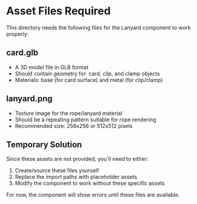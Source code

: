 # Asset Files Required

This directory needs the following files for the Lanyard component to work properly:

## card.glb
- A 3D model file in GLB format
- Should contain geometry for: card, clip, and clamp objects
- Materials: base (for card surface) and metal (for clip/clamp)

## lanyard.png
- Texture image for the rope/lanyard material
- Should be a repeating pattern suitable for rope rendering
- Recommended size: 256x256 or 512x512 pixels

## Temporary Solution
Since these assets are not provided, you'll need to either:
1. Create/source these files yourself
2. Replace the import paths with placeholder assets
3. Modify the component to work without these specific assets

For now, the component will show errors until these files are available.
